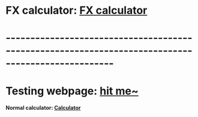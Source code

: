 # FX calculator: [FX calculator](https://justinsu2019.github.io/fx_calculator.html "FX calculator")

# --------------------------------------------------------------------------------------------------

# Testing webpage: [hit me~](https://justinsu2019.github.io/homepage.html) 

#### Normal calculator: [Calculator](https://justinsu2019.github.io/fx_calculator.html)
